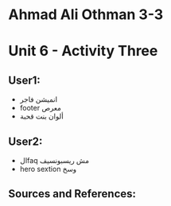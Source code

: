 # Ahmad Ali Othman 3-3

# Unit 6 - Activity Three

## User1:

-   انميشن فاجر
-   footer معرص
-   ألوان بنت قحبة

## User2:

-   الfaq مش ريسبونسيف
-   hero sextion وسخ

## Sources and References:
